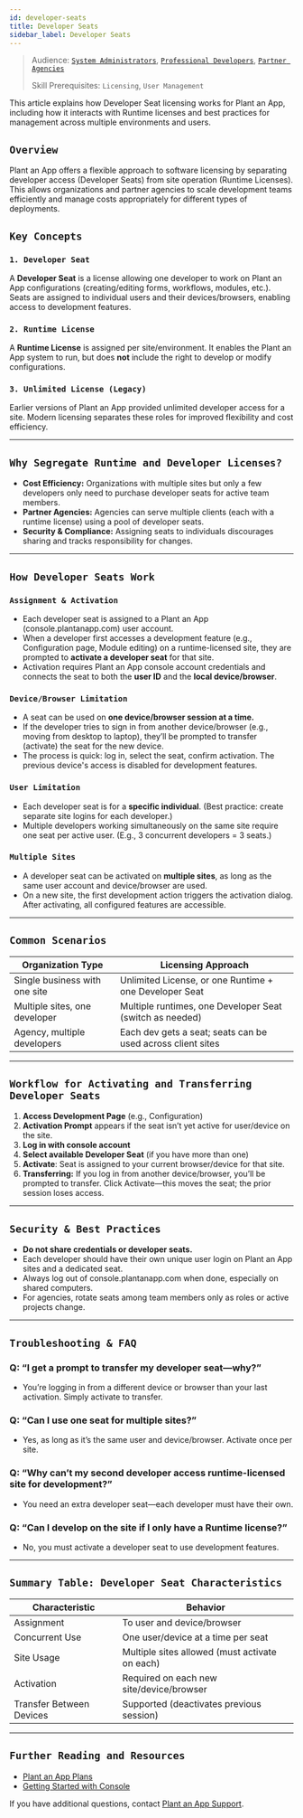 ```yaml
---
id: developer-seats
title: Developer Seats
sidebar_label: Developer Seats
---
```


> Audience: [`System Administrators`](/audience.md#system-administrators), [`Professional Developers`](/audience.md#professional-developer), [`Partner Agencies`](/audience.md#partner-agency)
>
> Skill Prerequisites: `Licensing`, `User Management`

This article explains how Developer Seat licensing works for Plant an App, including how it interacts with Runtime licenses and best practices for management across multiple environments and users.

## `Overview`

Plant an App offers a flexible approach to software licensing by separating developer access (Developer Seats) from site operation (Runtime Licenses). This allows organizations and partner agencies to scale development teams efficiently and manage costs appropriately for different types of deployments.

## `Key Concepts`

### `1. Developer Seat`
A **Developer Seat** is a license allowing one developer to work on Plant an App configurations (creating/editing forms, workflows, modules, etc.). Seats are assigned to individual users and their devices/browsers, enabling access to development features.

### `2. Runtime License`
A **Runtime License** is assigned per site/environment. It enables the Plant an App system to run, but does **not** include the right to develop or modify configurations.

### `3. Unlimited License (Legacy)`
Earlier versions of Plant an App provided unlimited developer access for a site. Modern licensing separates these roles for improved flexibility and cost efficiency.

****
## `Why Segregate Runtime and Developer Licenses?`

- **Cost Efficiency:** Organizations with multiple sites but only a few developers only need to purchase developer seats for active team members.
- **Partner Agencies:** Agencies can serve multiple clients (each with a runtime license) using a pool of developer seats.
- **Security & Compliance:** Assigning seats to individuals discourages sharing and tracks responsibility for changes.

****
## `How Developer Seats Work`

### `Assignment & Activation`
- Each developer seat is assigned to a Plant an App (console.plantanapp.com) user account.
- When a developer first accesses a development feature (e.g., Configuration page, Module editing) on a runtime-licensed site, they are prompted to **activate a developer seat** for that site.
- Activation requires Plant an App console account credentials and connects the seat to both the **user ID** and the **local device/browser**.

### `Device/Browser Limitation`
- A seat can be used on **one device/browser session at a time.**
- If the developer tries to sign in from another device/browser (e.g., moving from desktop to laptop), they’ll be prompted to transfer (activate) the seat for the new device.
- The process is quick: log in, select the seat, confirm activation. The previous device's access is disabled for development features.

### `User Limitation`
- Each developer seat is for a **specific individual**. (Best practice: create separate site logins for each developer.)
- Multiple developers working simultaneously on the same site require one seat per active user. (E.g., 3 concurrent developers = 3 seats.)

### `Multiple Sites`
- A developer seat can be activated on **multiple sites**, as long as the same user account and device/browser are used.
- On a new site, the first development action triggers the activation dialog. After activating, all configured features are accessible.

****
## `Common Scenarios`

| Organization Type              | Licensing Approach                                        |
| ------------------------------ | -------------------------------------------------------- |
| Single business with one site  | Unlimited License, or one Runtime + one Developer Seat   |
| Multiple sites, one developer  | Multiple runtimes, one Developer Seat (switch as needed) |
| Agency, multiple developers    | Each dev gets a seat; seats can be used across client sites |

****
## `Workflow for Activating and Transferring Developer Seats`

1. **Access Development Page** (e.g., Configuration)
2. **Activation Prompt** appears if the seat isn’t yet active for user/device on the site.
3. **Log in with console account**
4. **Select available Developer Seat** (if you have more than one)
5. **Activate**: Seat is assigned to your current browser/device for that site.
6. **Transferring:** If you log in from another device/browser, you’ll be prompted to transfer. Click Activate—this moves the seat; the prior session loses access.

****
## `Security & Best Practices`

- **Do not share credentials or developer seats.**
- Each developer should have their own unique user login on Plant an App sites and a dedicated seat.
- Always log out of console.plantanapp.com when done, especially on shared computers.
- For agencies, rotate seats among team members only as roles or active projects change.

****
## `Troubleshooting & FAQ`

### Q: “I get a prompt to transfer my developer seat—why?”
- You’re logging in from a different device or browser than your last activation. Simply activate to transfer.

### Q: “Can I use one seat for multiple sites?”
- Yes, as long as it’s the same user and device/browser. Activate once per site.

### Q: “Why can’t my second developer access runtime-licensed site for development?”
- You need an extra developer seat—each developer must have their own.

### Q: “Can I develop on the site if I only have a Runtime license?”
- No, you must activate a developer seat to use development features.

****
## `Summary Table: Developer Seat Characteristics`

| Characteristic         | Behavior                                           |
| ---------------------- | ------------------------------------------------- |
| Assignment             | To user and device/browser                        |
| Concurrent Use         | One user/device at a time per seat                |
| Site Usage             | Multiple sites allowed (must activate on each)    |
| Activation             | Required on each new site/device/browser          |
| Transfer Between Devices| Supported (deactivates previous session)         |

****
## `Further Reading and Resources`

- [Plant an App Plans](https://plantanapp.com/plans)
- [Getting Started with Console](https://console.plantanapp.com/)


If you have additional questions, contact [Plant an App Support](https://console.plantanapp.com/Support).